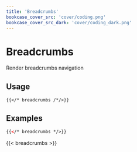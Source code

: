 ```yaml
---
title: 'Breadcrumbs'
bookcase_cover_src: 'cover/coding.png'
bookcase_cover_src_dark: 'cover/coding_dark.png'
---
```


# Breadcrumbs

Render breadcrumbs navigation

## Usage

```
{{</* breadcrumbs /*/>}}
```

## Examples

```html
{{</* breadcrumbs */>}}
```

{{< breadcrumbs >}}
